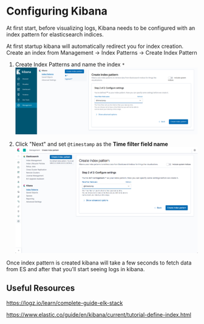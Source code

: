 # Configuring Kibana

At first start, before visualizing logs, Kibana needs to be configured with an index pattern for elasticsearch indices.

At first startup kibana will automatically redirect you for index creation. Create an index from 
Management -> Index Patterns -> Create Index Pattern

1. Create Index Patterns and name the index `*`
![Logging](./image/create-index-pattern.png)

2. Click "Next" and set `@timestamp` as the **Time filter field name**
![Logging](./image/define-index-time-pattern.png)

Once index pattern is created kibana will take a few seconds to fetch data from ES and after that you'll start seeing logs in kibana.


## Useful Resources

https://logz.io/learn/complete-guide-elk-stack

https://www.elastic.co/guide/en/kibana/current/tutorial-define-index.html